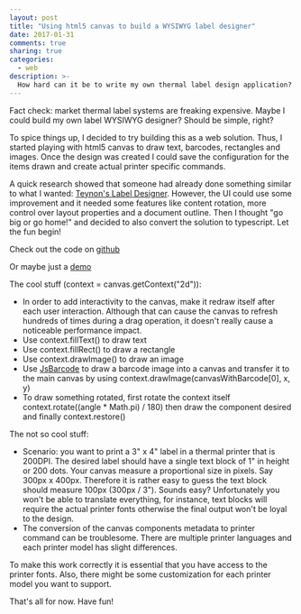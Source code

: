 ```yaml
---
layout: post
title: "Using html5 canvas to build a WYSIWYG label designer"
date: 2017-01-31
comments: true
sharing: true
categories: 
  - web
description: >-
  How hard can it be to write my own thermal label design application? Turns out that it is very hard indeed.
---
```


Fact check: market thermal label systems are freaking expensive. Maybe I could build my own label WYSIWYG designer? Should be simple, right?

To spice things up, I decided to try building this as a web solution. Thus, I started playing with html5 canvas to draw text, barcodes, rectangles and images. Once the design was created I could save the configuration for the items drawn and create actual printer specific commands.

A quick research showed that someone had already done something similar to what I wanted: [Teynon's Label Designer](https://github.com/teynon/ZPL-Label-Designer). However, the UI could use some improvement and it needed some features like content rotation, more control over layout properties and a document outline. Then I thought "go big or go home!" and decided to also convert the solution to typescript. Let the fun begin!

Check out the code on [github](https://github.com/jlucaspains/Label-Designer)

Or maybe just a [demo](https://jlucaspains.github.io/Label-Designer/index.html)

The cool stuff (context = canvas.getContext("2d")):

  * In order to add interactivity to the canvas, make it redraw itself after each user interaction. Although that can cause the canvas to refresh hundreds of times during a drag operation, it doesn't really cause a noticeable performance impact.
  * Use context.fillText() to draw text
  * Use context.fillRect() to draw a rectangle
  * Use context.drawImage() to draw an image
  * Use [JsBarcode](https://github.com/lindell/JsBarcode) to draw a barcode image into a canvas and transfer it to the main canvas by using context.drawImage(canvasWithBarcode[0], x, y)
  * To draw something rotated, first rotate the context itself context.rotate((angle * Math.pi) / 180) then draw the component desired and finally context.restore()

The not so cool stuff:

  * Scenario: you want to print a 3" x 4" label in a thermal printer that is 200DPI. The desired label should have a single text block of 1" in height or 200 dots. Your canvas measure a proportional size in pixels. Say 300px x 400px. Therefore it is rather easy to guess the text block should measure 100px (300px / 3"). Sounds easy? Unfortunately you won't be able to translate everything, for instance, text blocks will require the actual printer fonts otherwise the final output won't be loyal to the design.
  * The conversion of the canvas components metadata to printer command can be troublesome. There are multiple printer languages and each printer model has slight differences.

To make this work correctly it is essential that you have access to the printer fonts. Also, there might be some customization for each printer model you want to support.

That's all for now. Have fun!